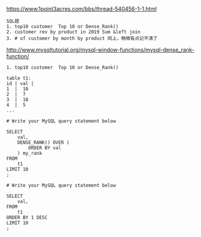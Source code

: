 https://www.1point3acres.com/bbs/thread-540456-1-1.html
```
SQL题
1. top10 customer  Top 10 or Dense_Rank()          
2. customer rev by product in 2019 Sum &left join
3. # of customer by month by product 同上，稍微有点记不清了
```


http://www.mysqltutorial.org/mysql-window-functions/mysql-dense_rank-function/           

```
1. top10 customer  Top 10 or Dense_Rank()  

table t1:
id | val | 
1  |  10
2  |  7
3  |  18
4  |  5
...

# Write your MySQL query statement below
 
SELECT
    val,
    DENSE_RANK() OVER (
        ORDER BY val
    ) my_rank
FROM
    t1
LIMIT 10
;

# Write your MySQL query statement below
 
SELECT
    val,
FROM
    t1
ORDER BY 1 DESC
LIMIT 10
;


```



